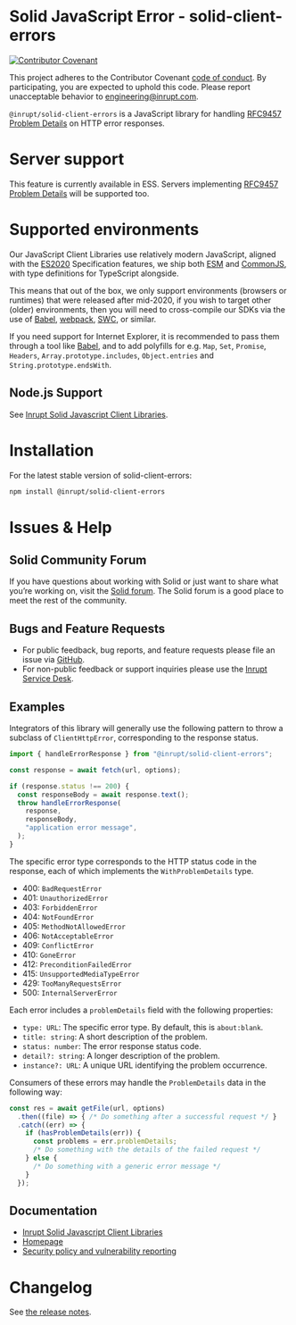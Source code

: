 # Solid JavaScript Error - solid-client-errors

[![Contributor
Covenant](https://img.shields.io/badge/Contributor%20Covenant-2.1-4baaaa.svg)](CODE-OF-CONDUCT.md)

This project adheres to the Contributor Covenant [code of
conduct](CODE-OF-CONDUCT.md). By participating, you are expected to uphold this
code. Please report unacceptable behavior to
[engineering@inrupt.com](mailto:engineering@inrupt.com).

`@inrupt/solid-client-errors` is a JavaScript library for handling [RFC9457 Problem Details](https://www.rfc-editor.org/rfc/rfc9457) on HTTP error responses.

# Server support

This feature is currently available in ESS. Servers implementing [RFC9457 Problem Details](https://www.rfc-editor.org/rfc/rfc9457) will be supported too.

# Supported environments

Our JavaScript Client Libraries use relatively modern JavaScript, aligned with
the [ES2020](https://262.ecma-international.org/11.0/) Specification features, we
ship both [ESM](https://nodejs.org/docs/latest-v16.x/api/esm.html) and
[CommonJS](https://nodejs.org/docs/latest-v16.x/api/modules.html), with type
definitions for TypeScript alongside.

This means that out of the box, we only support environments (browsers or
runtimes) that were released after mid-2020, if you wish to target other (older)
environments, then you will need to cross-compile our SDKs via the use of
[Babel](https://babeljs.io), [webpack](https://webpack.js.org/),
[SWC](https://swc.rs/), or similar.

If you need support for Internet Explorer, it is recommended to pass them
through a tool like [Babel](https://babeljs.io), and to add polyfills for e.g.
`Map`, `Set`, `Promise`, `Headers`, `Array.prototype.includes`, `Object.entries`
and `String.prototype.endsWith`.

## Node.js Support

See [Inrupt Solid Javascript Client
Libraries](https://docs.inrupt.com/developer-tools/javascript/client-libraries/#node-js-support).

# Installation

For the latest stable version of solid-client-errors:

```bash
npm install @inrupt/solid-client-errors
```

# Issues & Help

## Solid Community Forum

If you have questions about working with Solid or just want to share what you’re
working on, visit the [Solid forum](https://forum.solidproject.org/). The Solid
forum is a good place to meet the rest of the community.

## Bugs and Feature Requests

- For public feedback, bug reports, and feature requests please file an issue
  via [GitHub](https://github.com/inrupt/solid-client-errors-js/issues/).
- For non-public feedback or support inquiries please use the
  [Inrupt Service Desk](https://inrupt.atlassian.net/servicedesk).

## Examples

Integrators of this library will generally use the following pattern to throw
a subclass of `ClientHttpError`, corresponding to the response status.

```javascript
import { handleErrorResponse } from "@inrupt/solid-client-errors";

const response = await fetch(url, options);

if (response.status !== 200) {
  const responseBody = await response.text();
  throw handleErrorResponse(
    response,
    responseBody,
    "application error message",
  );
}
```

The specific error type corresponds to the HTTP status code in the response, each of
which implements the `WithProblemDetails` type.

- 400: `BadRequestError`
- 401: `UnauthorizedError`
- 403: `ForbiddenError`
- 404: `NotFoundError`
- 405: `MethodNotAllowedError`
- 406: `NotAcceptableError`
- 409: `ConflictError`
- 410: `GoneError`
- 412: `PreconditionFailedError`
- 415: `UnsupportedMediaTypeError`
- 429: `TooManyRequestsError`
- 500: `InternalServerError`

Each error includes a `problemDetails` field with the following properties:

- `type: URL`: The specific error type. By default, this is `about:blank`.
- `title: string`: A short description of the problem.
- `status: number`: The error response status code.
- `detail?: string`: A longer description of the problem.
- `instance?: URL`: A unique URL identifying the problem occurrence.

Consumers of these errors may handle the `ProblemDetails` data in the following way:

```javascript
const res = await getFile(url, options)
  .then((file) => { /* Do something after a successful request */ }
  .catch((err) => {
    if (hasProblemDetails(err)) {
      const problems = err.problemDetails;
      /* Do something with the details of the failed request */
    } else {
      /* Do something with a generic error message */
    }
  });
```

## Documentation

- [Inrupt Solid Javascript Client Libraries](https://docs.inrupt.com/developer-tools/javascript/client-libraries/)
- [Homepage](https://docs.inrupt.com/)
- [Security policy and vulnerability reporting](./SECURITY.md)

# Changelog

See [the release notes](https://github.com/inrupt/solid-client-js/blob/main/CHANGELOG.md).

